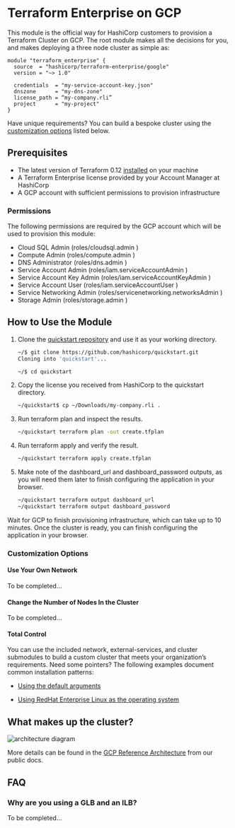 # Terraform Enterprise on GCP

This module is the official way for HashiCorp customers to
provision a Terraform Cluster on GCP. The root module makes all the
decisions for you, and makes deploying a three node cluster as simple
as:

```hcl
module "terraform_enterprise" {
  source  = "hashicorp/terraform-enterprise/google"
  version = "~> 1.0"

  credentials  = "my-service-account-key.json"
  dnszone      = "my-dns-zone"
  license_path = “my-company.rli”
  project      = "my-project"
}
```

Have unique requirements? You can build a bespoke cluster using the
[customization options](#customization-options) listed below.

## Prerequisites

- The latest version of Terraform 0.12
  [installed](https://learn.hashicorp.com/terraform/getting-started/install)
  on your machine
- A Terraform Enterprise license provided by your Account Manager at
  HashiCorp
- A GCP account with sufficient permissions to provision infrastructure

### Permissions

The following permissions are required by the GCP account which will be
used to provision this module:

- Cloud SQL Admin (roles/cloudsql.admin )
- Compute Admin (roles/compute.admin )
- DNS Administrator (roles/dns.admin )
- Service Account Admin (roles/iam.serviceAccountAdmin )
- Service Account Key Admin (roles/iam.serviceAccountKeyAdmin )
- Service Account User (roles/iam.serviceAccountUser )
- Service Networking Admin (roles/servicenetworking.networksAdmin )
- Storage Admin (roles/storage.admin )

## How to Use the Module

1. Clone the [quickstart repository](#) and use it as your working
   directory.

   ```sh
   ~/$ git clone https://github.com/hashicorp/quickstart.git
   Cloning into 'quickstart'...

   ~/$ cd quickstart
   ```

1. Copy the license you received from HashiCorp to the quickstart
   directory.

   ```sh
   ~/quickstart$ cp ~/Downloads/my-company.rli .
   ```

1. Run terraform plan and inspect the results.

   ```sh
   ~/quickstart terraform plan -out create.tfplan
   ```

1. Run terraform apply and verify the result.

   ```sh
   ~/quickstart terraform apply create.tfplan
   ```

1. Make note of the dashboard_url and dashboard_password outputs, as you
   will need them later to finish configuring the application in your
   browser.

   ```sh
   ~/quickstart terraform output dashboard_url
   ~/quickstart terraform output dashboard_password
   ```

Wait for GCP to finish provisioning infrastructure, which can take up
to 10 minutes. Once the cluster is ready, you can finish configuring
the application in your browser.

### Customization Options

#### Use Your Own Network

To be completed...

#### Change the Number of Nodes In the Cluster

To be completed...

#### Total Control

You can use the included network, external-services, and cluster
submodules to build a custom cluster that meets your organization’s
requirements.  Need some pointers? The following examples document
common installation patterns:

- [Using the default arguments](https://registry.terraform.io/modules/hashicorp/terraform-enterprise/google/0.1.2/examples/root-example)

- [Using RedHat Enterprise Linux as the operating system](https://registry.terraform.io/modules/hashicorp/terraform-enterprise/google/0.1.2/examples/rhel-production-example)

## What makes up the cluster?

![architecture diagram](https://raw.githubusercontent.com/hashicorp/terraform-google-terraform-enterprise/v0.1.2/assets/gcp_diagram.jpg?raw=true)

More details can be found in the
[GCP Reference Architecture](https://www.terraform.io/docs/enterprise/before-installing/cluster-architecture.html)
from our public docs.

## FAQ

### Why are you using a GLB and an ILB?

To be completed...
